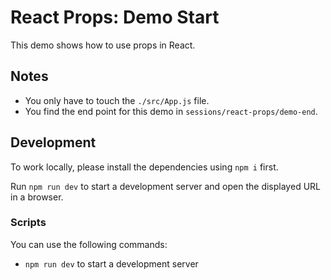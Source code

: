 # React Props: Demo Start

This demo shows how to use props in React.

## Notes

- You only have to touch the `./src/App.js` file.
- You find the end point for this demo in `sessions/react-props/demo-end`.

## Development

To work locally, please install the dependencies using `npm i` first.

Run `npm run dev` to start a development server and open the displayed URL in a browser.



### Scripts

You can use the following commands:

- `npm run dev` to start a development server
